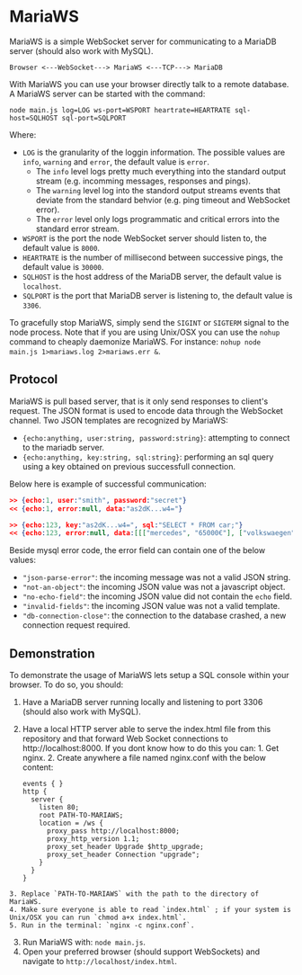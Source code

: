 # MariaWS


MariaWS is a simple WebSocket server for communicating to a MariaDB server (should also work with MySQL).

```Browser <---WebSocket---> MariaWS <---TCP---> MariaDB```

With MariaWS you can use your browser directly talk to a remote database.
A MariaWS server can be started with the command:

```shell
node main.js log=LOG ws-port=WSPORT heartrate=HEARTRATE sql-host=SQLHOST sql-port=SQLPORT
```

Where:
  * `LOG` is the granularity of the loggin information. The possible values are `info`, `warning` and `error`, the default value is `error`.
    * The `info` level logs pretty much everything into the standard output stream (e.g. incomming messages, responses and pings).
    * The `warning` level log into the standord output streams events that deviate from the standard behvior (e.g. ping timeout and WebSocket error).
    * The `error` level only logs programmatic and critical errors into the standard error stream.
  * `WSPORT` is the port the node WebSocket server should listen to, the default value is `8000`.
  * `HEARTRATE` is the number of millisecond between successive pings, the default value is `30000`.
  * `SQLHOST` is the host address of the MariaDB server, the default value is `localhost`.
  * `SQLPORT` is the port that MariaDB server is listening to, the default value is `3306`.

To gracefully stop MariaWS, simply send the `SIGINT` or `SIGTERM` signal to the node process.
Note that if you are using Unix/OSX you can use the `nohup` command to cheaply daemonize MariaWS. For instance: `nohup node main.js 1>mariaws.log 2>mariaws.err &`.

## Protocol

MariaWS is pull based server, that is it only send responses to client's request.
The JSON format is used to encode data through the WebSocket channel.
Two JSON templates are recognized by MariaWS:
  * `{echo:anything, user:string, password:string}`: attempting to connect to the mariadb server.
  * `{echo:anything, key:string, sql:string}`: performing an sql query using a key obtained on previous successfull connection.

Below here is example of successful communication:
```json
>> {echo:1, user:"smith", password:"secret"}
<< {echo:1, error:null, data:"as2dK...w4="}

>> {echo:123, key:"as2dK...w4=", sql:"SELECT * FROM car;"}
<< {echo:123, error:null, data:[[["mercedes", "65000€"], ["volkswaegen", "25000€"]]]}
```

Beside mysql error code, the error field can contain one of the below values:
  * `"json-parse-error"`: the incoming message was not a valid JSON string.
  * `"not-an-object"`: the incoming JSON value was not a javascript object.
  * `"no-echo-field"`: the incoming JSON value did not contain the `echo` field.
  * `"invalid-fields"`: the incoming JSON value was not a valid template.
  * `"db-connection-close"`: the connection to the database crashed, a new connection request required.

## Demonstration

To demonstrate the usage of MariaWS lets setup a SQL console within your browser.
To do so, you should:
  1. Have a MariaDB server running locally and listening to port 3306 (should also work with MySQL).
  2. Have a local HTTP server able to serve the index.html file from this repository and that forward Web Socket connections to http://localhost:8000. If you dont know how to do this you can:
    1. Get nginx.
    2. Create anywhere a file named nginx.conf with the below content:

        ```nginx
        events { }
        http {
          server {
            listen 80;
            root PATH-TO-MARIAWS;
            location = /ws {
              proxy_pass http://localhost:8000;
              proxy_http_version 1.1;
              proxy_set_header Upgrade $http_upgrade;
              proxy_set_header Connection "upgrade";
            }
          }
        }
        ```

    3. Replace `PATH-TO-MARIAWS` with the path to the directory of MariaWS.
    4. Make sure everyone is able to read `index.html` ; if your system is Unix/OSX you can run `chmod a+x index.html`.
    5. Run in the terminal: `nginx -c nginx.conf`.
  3. Run MariaWS with: `node main.js`.
  4. Open your preferred browser (should support WebSockets) and navigate to `http://localhost/index.html`.

